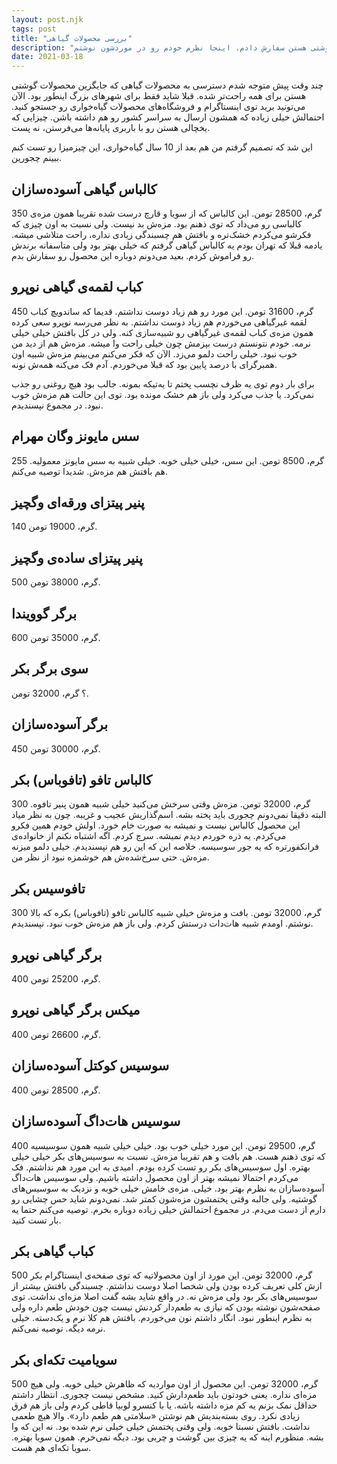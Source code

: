 ```yaml
---
layout: post.njk
tags: post
title: "بررسی محصولات گیاهی"
description: "بعد از مدت‌ها یه سری از محصولات وگن رو که جایگزین محصولات گوشتی هستن سفارش دادم. اینجا نظرم خودم رو در موردشون نوشتم."
date: 2021-03-18
---
```


چند وقت پیش متوجه شدم دسترسی به محصولات گیاهی که جایگزین محصولات گوشتی هستن برای همه راحت‌تر شده.
قبلا شاید فقط برای شهرهای بزرگ اینطور بود. الآن می‌تونید برید توی اینستاگرام و فروشگاه‌های محصولات گیاه‌خواری رو جستجو کنید.
احتمالش خیلی زیاده که همشون ارسال به سراسر کشور رو هم داشته باشن. چیزایی که یخچالی هستن رو با باربری پایانه‌ها می‌فرستن، نه پست.

این شد که تصمیم گرفتم من هم بعد از 10 سال گیاه‌خواری، این چیزمیزا رو تست کنم ببینم چجورین.

## کالباس گیاهی آسوده‌سازان
350 گرم، 28500 تومن.
این کالباس که از سویا و قارچ درست شده تقریبا همون مزه‌ی کالباسی رو می‌داد که توی ذهنم بود. مزه‌ش بد نیست.
ولی نسبت به اون چیزی که فکرشو می‌کردم خشک‌تره و بافتش هم چسبندگی زیادی نداره، راحت متلاشی میشه.
یادمه قبلا که تهران بودم یه کالباس گیاهی گرفتم که خیلی بهتر بود ولی متاسفانه برندش رو فراموش کردم.
بعید می‌دونم دوباره این محصول رو سفارش بدم.

## کباب لقمه‌ی گیاهی نوپرو
450 گرم، 31600 تومن.
این مورد رو هم زیاد دوست نداشتم. قدیما که ساندویچ کباب لقمه غیرگیاهی می‌خوردم هم زیاد دوست نداشتم.
به نظر می‌رسه نوپرو سعی کرده همون مزه‌ی کباب لقمه‌ی غیرگیاهی رو شبیه‌سازی کنه. ولی در کل بافتش خیلی خیلی نرمه.
خودم نتونستم درست بپزمش چون خیلی راحت وا میشه. مزه‌ش هم از دید من خوب نبود. خیلی راحت دلمو می‌زد.
الآن که فکر می‌کنم می‌بینم مزه‌ش شبیه اون همبرگرای با درصد پایین بود که قبلا می‌خوردم. آدم فک می‌کنه همه‌ش نونه.

 برای بار دوم توی یه ظرف نچسب پختم تا یه‌تیکه بمونه.
جالب بود هیچ روغنی رو جذب نمی‌کرد. یا جذب می‌کرد ولی باز هم خشک مونده بود.
توی این حالت هم مزه‌ش خوب نبود.
در مجموع نپسندیدم.

## سس مایونز وگان مهرام
255 گرم، 8500 تومن.
این سس، خیلی خیلی خوبه. خیلی شبیه به سس مایونز معمولیه. هم بافتش هم مزه‌ش. شدیدا توصیه می‌کنم.

## پنیر پیتزای ورقه‌ای وگچیز
140 گرم، 19000 تومن.

## پنیر پیتزای ساده‌ی وگچیز
500 گرم، 38000 تومن.

## برگر گوویندا
600 گرم، 35000 تومن.

## سوی برگر بکر
؟ گرم، 32000 تومن.

## برگر آسوده‌سازان
450 گرم، 30000 تومن.


## کالباس تافو (تافوباس) بکر
300 گرم، 32000 تومن.
مزه‌ش وقتی سرخش می‌کنید خیلی شبیه همون پنیر تافوه. البته دقیقا نمی‌دونم چجوری باید پخته بشه. اسم‌گذاریش عجیب و غریبه. چون به نظر میاد این محصول
کالباس نیست و نمیشه به صورت خام خورد. اولش خودم همین فکرو می‌کردم. یه ذره خوردم دیدم نمیشه. سرچ کردم. اگه اشتباه نکنم از خانواده‌ی فرانکفورتره که یه جور
سوسیسه. خلاصه این که این رو هم نپسندیدم. خیلی دلمو میزنه مزه‌ش. حتی سرخ‌شده‌ش هم خوشمزه نبود از نظر من.

## تافوسیس بکر
300 گرم، 32000 تومن.
بافت و مزه‌ش خیلی شبیه کالباس تافو (تافوباس) بکره که بالا نوشتم.
اومدم شبیه هات‌دات درستش کردم. ولی باز هم مزه‌ش خوب نبود. نپسندیدم.

## برگر گیاهی نوپرو
400 گرم، 25200 تومن.

## میکس برگر گیاهی نوپرو
400 گرم، 26600 تومن.

## سوسیس کوکتل آسوده‌سازان
400 گرم، 28500 تومن.

## سوسیس هات‌داگ آسوده‌سازان
400 گرم، 29500 تومن.
این مورد خیلی خوب بود. خیلی خیلی شبیه همون سوسیسیه که توی ذهنم هست. هم بافت و هم تقریبا مزه‌ش.
نسبت به سوسیس‌های بکر خیلی خیلی بهتره. اول سوسیس‌های بکر رو تست کرده بودم. امیدی به این مورد هم نداشتم. فک می‌کردم
احتمالا نمیشه بهتر از اون محصول داشته باشیم. ولی سوسیس هات‌داگ آسوده‌سازان به نظرم بهتر بود. خیلی.
مزه‌ی خامش خیلی خوبه و نزدیک به سوسیس‌های گوشتیه. ولی جالبه وقتی پختمشون مزه‌شون کمتر شد. نمی‌دونم شاید
حس چشایی رو دارم از دست می‌دم.
در مجموع احتمالش خیلی زیاده دوباره بخرم. توصیه می‌کنم حتما یه بار تست کنید.

## کباب گیاهی بکر
500 گرم، 32000 تومن.
این مورد از اون محصولاتیه که توی صفحه‌ی اینستاگرام بکر ازش کلی تعریف کرده بودن ولی شخصا اصلا دوست نداشتم.
چسبندگی بافتش بیشتر از سوسیس‌های بکر بود ولی مزه‌ش نه. در واقع شاید بشه گفت اصلا مزه‌ای نداشت. توی صفحه‌شون نوشته بودن
که نیازی به طعم‌دار کردنش نیست چون خودش طعم داره ولی به نظرم اینطور نبود. انگار داشتم نون می‌خوردم. بافتش هم کلا نرم و یک‌دسته.
خیلی نرمه دیگه. توصیه نمی‌کنم.

## سویامیت تکه‌ای بکر
500 گرم، 32000 تومن.
این محصول از اون مواردیه که ظاهرش خیلی خوبه. ولی هیچ مزه‌ای نداره. یعنی خودتون باید طعم‌دارش کنید. مشخص نیست چجوری.
انتظار داشتم حداقل نمک بزنم یه کم مزه داشته باشه. یا با کنسرو لوبیا قاطی کردم ولی باز هم فرق زیادی نکرد.
روی بسته‌بندیش هم نوشتن «سلامتی هم طعم دارد». والا هیچ طعمی نداشت. بافتش نسبتا خوبه. ولی وقتی پختمش خیلی خیلی نرم شده بود.
نه این که وا بشه. منظورم اینه که یه چیزی بین گوشت و چربی بود.
دیگه نمی‌خرم. همون سویا بهتره. سویا تکه‌ای هم هست.